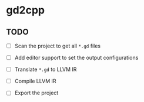 # gd2cpp

## TODO
- [ ] Scan the project to get all `*.gd` files
- [ ] Add editor support to set the output configurations
- [ ] Translate `*.gd` to LLVM IR
- [ ] Compile LLVM IR
- [ ] Export the project

